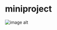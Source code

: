 # miniproject


![image alt](https://github.com/M-Kalyani-coder/miniproject/blob/499b9073203fd2573d32b63b6fd01bf32a185853/Screenshot%202025-06-19%20232840.png)
